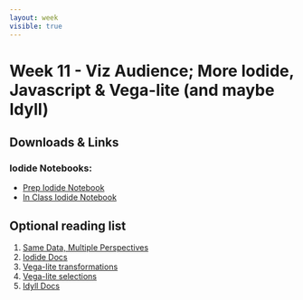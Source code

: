 ```yaml
---
layout: week
visible: true
---
```


# Week 11 - Viz Audience; More Iodide, Javascript & Vega-lite (and maybe Idyll)

## Downloads & Links

### Iodide Notebooks:

 * <a href="https://alpha.iodide.io/notebooks/4399/">Prep Iodide Notebook</a>
 * <a href="https://alpha.iodide.io/notebooks/4466/">In Class Iodide Notebook</a>



## Optional reading list

 1. <a href="https://medium.com/multiple-views-visualization-research-explained/same-data-multiple-perspectives-curse-of-knowledge-in-visual-data-communication-d827c381f936">Same Data, Multiple Perspectives</a>
 1. <a href="https://alpha.iodide.io/">Iodide Docs</a>
 1. <a href="https://vega.github.io/vega-lite/docs/transform.html">Vega-lite transformations</a>
 1. <a href="https://vega.github.io/vega-lite/docs/selection.html">Vega-lite selections</a>
 1. <a href="https://idyll-lang.org/docs"> Idyll Docs</a>


